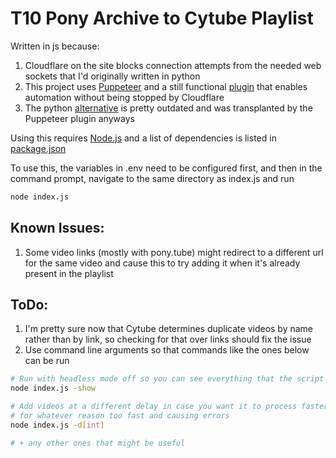 # T10 Pony Archive to Cytube Playlist

Written in js because:
1. Cloudflare on the site blocks connection attempts from the needed web sockets that I'd originally written in python
2. This project uses [Puppeteer](https://github.com/puppeteer/puppeteer) and a still functional [plugin](https://github.com/berstend/puppeteer-extra) that enables automation without being stopped by Cloudflare
3. The python [alternative](https://github.com/MeiK2333/pyppeteer_stealth) is pretty outdated and was transplanted by the Puppeteer plugin anyways

Using this requires [Node.js](https://nodejs.org/en) and a list of dependencies is listed in [package.json](https://github.com/Brambles-cat/ArchiveToCytube/blob/main/package.json)

To use this, the variables in .env need to be configured first, and then in the command prompt, navigate to the same directory as index.js and run
```bash
node index.js
```

## Known Issues:
1. Some video links (mostly with pony.tube) might redirect to a different url for the same video and cause this to try adding it when it's already present in the playlist

## ToDo:
1. I'm pretty sure now that Cytube determines duplicate videos by name rather than by link, so checking for that over links should fix the issue
2. Use command line arguments so that commands like the ones below can be run
```bash
# Run with headless mode off so you can see everything that the script might be doing right/wrong
node index.js -show

# Add videos at a different delay in case you want it to process faster or if the default one is
# for whatever reason too fast and causing errors
node index.js -d[int]

# + any other ones that might be useful
```
